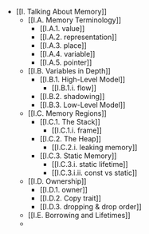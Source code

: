 - [[I. Talking About Memory]]
	- [[I.A. Memory Terminology]]
		- [[I.A.1. value]]
		- [[I.A.2. representation]]
		- [[I.A.3. place]]
		- [[I.A.4. variable]]
		- [[I.A.5. pointer]]
	- [[I.B. Variables in Depth]]
		- [[I.B.1. High-Level Model]]
			- [[I.B.1.i. flow]]
		- [[I.B.2. shadowing]]
		- [[I.B.3. Low-Level Model]]
	- [[I.C. Memory Regions]]
		- [[I.C.1. The Stack]]
			- [[I.C.1.i. frame]]
		- [[I.C.2. The Heap]]
			- [[I.C.2.i. leaking memory]]
		- [[I.C.3. Static Memory]]
			- [[I.C.3.i. static lifetime]]
			- [[I.C.3.i.ii. const vs static]]
	- [[I.D. Ownership]]
		- [[I.D.1. owner]]
		- [[I.D.2. Copy trait]]
		- [[I.D.3. dropping & drop order]]
	- [[I.E. Borrowing and Lifetimes]]
	- 